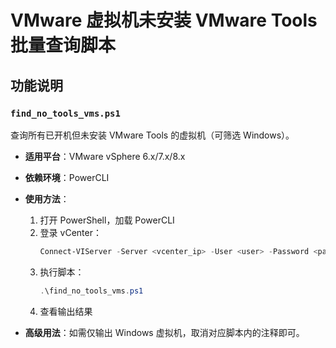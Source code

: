 # VMware 虚拟机未安装 VMware Tools 批量查询脚本
## 功能说明

### `find_no_tools_vms.ps1`
查询所有已开机但未安装 VMware Tools 的虚拟机（可筛选 Windows）。

- **适用平台**：VMware vSphere 6.x/7.x/8.x
- **依赖环境**：PowerCLI
- **使用方法**：
    1. 打开 PowerShell，加载 PowerCLI
    2. 登录 vCenter：
       ```powershell
       Connect-VIServer -Server <vcenter_ip> -User <user> -Password <password>
       ```
    3. 执行脚本：
       ```powershell
       .\find_no_tools_vms.ps1
       ```
    4. 查看输出结果

- **高级用法**：如需仅输出 Windows 虚拟机，取消对应脚本内的注释即可。
